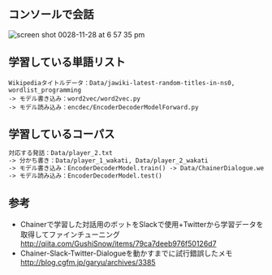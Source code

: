 
## コンソールで会話
![screen shot 0028-11-28 at 6 57 35 pm](https://cloud.githubusercontent.com/assets/2739661/20663970/b0c85a1a-b59c-11e6-9dd9-bc450816b058.png)

## 学習している単語リスト
```
Wikipediaタイトルデータ：Data/jawiki-latest-random-titles-in-ns0, wordlist_programming
-> モデル書き込み：word2vec/word2vec.py
-> モデル読み込み：encdec/EncoderDecoderModelForward.py
```

## 学習しているコーパス
```コーパス：Data/player_1.txt
対応する発話：Data/player_2.txt
-> 分かち書き：Data/player_1_wakati, Data/player_2_wakati
-> モデル書き込み：EncoderDecoderModel.train() -> Data/ChainerDialogue.weights|spec|srcvocab|trgvocab
-> モデル読み込み：EncoderDecoderModel.test()
```

## 参考
- Chainerで学習した対話用のボットをSlackで使用+Twitterから学習データを取得してファインチューニング
http://qiita.com/GushiSnow/items/79ca7deeb976f50126d7
- Chainer-Slack-Twitter-Dialogueを動かすまでに試行錯誤したメモ
http://blog.cgfm.jp/garyu/archives/3385
